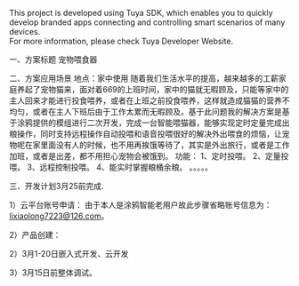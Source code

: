 This project is developed using Tuya SDK, which enables you to quickly develop 
branded apps connecting and controlling smart scenarios of many devices.        
For more information, please check Tuya Developer Website.

一、方案标题
宠物喂食器

二、方案应用场景
地点：家中使用
    随着我们生活水平的提高，越来越多的工薪家庭养起了宠物猫来，面对着669的上班时间，家中的猫就无暇顾及，只能等家中的主人回来才能进行投食喂养，或者在上班之前投食喂养，这样就造成猫猫的营养不均匀，或者在主人下班后由于工作太累而无暇顾及。基于此问题我的解决方案是基于涂鸦提供的模组进行二次开发，完成一台智能喂猫器，能够实现定时定量完成出粮操作，同时支持远程操作自动投喂和语音投喂很好的解决外出喂食的烦恼，让宠物呢在家里面没有人的时候，也不用再挨饿等待了，其实是外出旅行，或者是工作加班，或者是出差，都不用担心宠物会被饿到。
    功能：
    1、定时投喂。
    2、定量投喂。
    3、远程控制投喂。
    4、能实时掌握粮桶余粮。
    。。。。。


三、开发计划3月25前完成.

1）云平台账号申请：
   由于本人是涂鸦智能老用户故此步骤省略账号信息为：lixiaolong7223@126.com。
   
   
2）产品创建： 



2）3月1-20日嵌入式开发、云开发


3）3月15日前整体调试。

